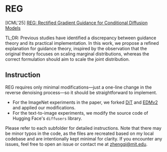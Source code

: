 # REG  
[ICML'25] [REG: Rectified Gradient Guidance for Conditional Diffusion Models](https://arxiv.org/pdf/2501.18865)

TL;DR: Previous studies have identified a discrepancy between guidance theory and its practical implementation. In this work, we propose a refined explanation for guidance theory, inspired by the observation that the original theory focuses on scaling marginal distributions, whereas the correct formulation should aim to scale the joint distribution.

## Instruction

REG requires only minimal modifications—just a one-line change in the reverse denoising process—so it should be straightforward to implement.

- For the ImageNet experiments in the paper, we forked [DiT](https://github.com/facebookresearch/DiT) and [EDMv2](https://github.com/NVlabs/edm2) and applied our modifications.
- For the text-to-image experiments, we modify the source code of Hugging Face's `diffusers` library.

Please refer to each subfolder for detailed instructions. Note that there may be minor typos in the code, as the files are recreated based on my local codebase and are intentionally kept minimal for clarity. If you encounter any issues, feel free to open an issue or contact me at zhengqi@mit.edu.


